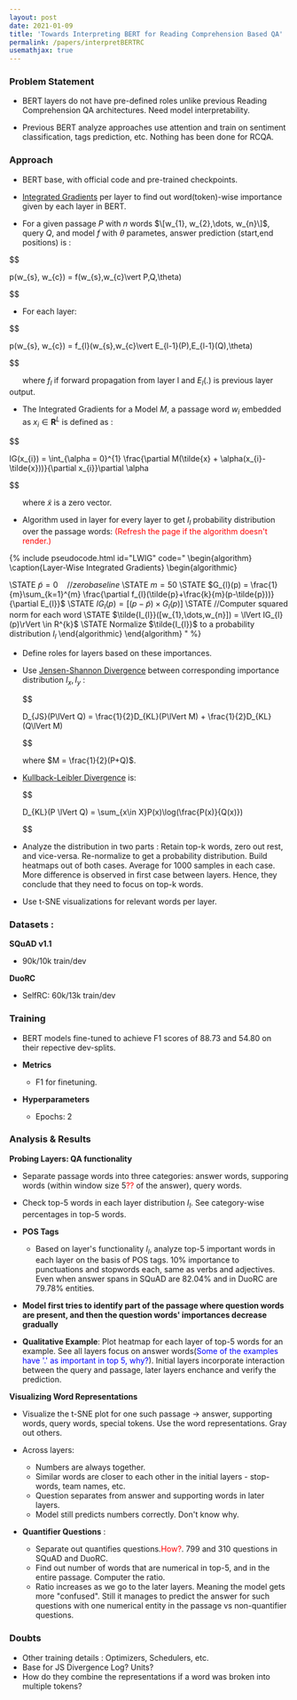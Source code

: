 ```yaml
---
layout: post
date: 2021-01-09
title: 'Towards Interpreting BERT for Reading Comprehension Based QA'
permalink: /papers/interpretBERTRC
usemathjax: true
---
```


### Problem Statement
- BERT layers do not have pre-defined roles unlike previous Reading Comprehension QA architectures. Need model interpretability.

- Previous BERT analyze approaches use attention and train on sentiment classification, tags prediction, etc. Nothing has been done for RCQA.

### Approach
- BERT base, with official code and pre-trained checkpoints.

- [Integrated Gradients](https://arxiv.org/abs/1703.01365) per layer to find out word(token)-wise importance given by each layer in BERT.

- For a given passage $P$ with $n$ words $\[w_{1}, w_{2},\dots, w_{n}\]$, query $Q$, and model $f$ with $\theta$ parametes, answer prediction (start,end positions) is :

$$

p(w_{s}, w_{c}) = f(w_{s},w_{c}\vert P,Q,\theta)

$$

- For each layer:

$$

p(w_{s}, w_{c}) = f_{l}(w_{s},w_{c}\vert E_{l-1}(P),E_{l-1}(Q),\theta)

$$

&nbsp;&nbsp;&nbsp;&nbsp;&nbsp;&nbsp;where $f_{l}$ if forward propagation from layer l and $E_{l}(.)$ is previous layer output.

- The Integrated Gradients for a Model $M$, a passage word $w_{i}$ embedded as $x_{i} \in \mathbf{R}^{L}$ is defined as :

$$

IG(x_{i}) = \int_{\alpha = 0}^{1} \frac{\partial M(\tilde{x} + \alpha(x_{i}-\tilde{x}))}{\partial x_{i}}\partial \alpha

$$

&nbsp;&nbsp;&nbsp;&nbsp;&nbsp;&nbsp;where $\tilde{x}$ is a zero vector.

- Algorithm used in layer for every layer to get $I_{l}$ probability distribution over the passage words: <span style="color:red">(Refresh the page if the algorithm doesn't render.)</span>

{% include pseudocode.html id="LWIG" code="
\begin{algorithm}
\caption{Layer-Wise Integrated Gradients}
\begin{algorithmic}

\STATE $\tilde{p}=0 \hspace{1em}//zero baseline$
\STATE $m=50$
\STATE $G_{l}(p) = \frac{1}{m}\sum_{k=1}^{m} \frac{\partial f_{l}(\tilde{p}+\frac{k}{m}(p-\tilde{p}))}{\partial E_{l}}$
\STATE $IG_{l}(p) = [(p-\tilde{p})\times G_{l}(p)]$
\STATE //Computer squared norm for each word
\STATE $\tilde{I_{l}}([w_{1},\dots,w_{n}]) = \lVert IG_{l}(p)\rVert \in R^{k}$
\STATE Normalize $\tilde{I_{l}}$ to a probability distribution $I_{l}$
\end{algorithmic}
\end{algorithm}
" %}

- Define roles for layers based on these importances.


- Use [Jensen-Shannon Divergence](https://en.wikipedia.org/wiki/Jensen%E2%80%93Shannon_divergence) between corresponding importance distribution $I_{x}, I_{y}$ :

  $$

  D_{JS}(P\lVert Q) = \frac{1}{2}D_{KL}(P\lVert M) + \frac{1}{2}D_{KL}(Q\lVert M)

  $$

&nbsp;&nbsp;&nbsp;&nbsp;&nbsp;&nbsp;where $M = \frac{1}{2}(P+Q)$.  

- [Kullback-Leibler Divergence](https://en.wikipedia.org/wiki/Kullback%E2%80%93Leibler_divergence) is:

    $$

    D_{KL}(P \lVert Q) = \sum_{x\in X}P(x)\log(\frac{P(x)}{Q(x)})

    $$

- Analyze the distribution in two parts : Retain top-k words, zero out rest, and vice-versa. Re-normalize to get a probability distribution. Build heatmaps out of both cases. Average for 1000 samples in each case. More difference is observed in first case between layers. Hence, they conclude that they need to focus on top-k words.

- Use t-SNE visualizations for relevant words per layer.


### Datasets :
**SQuAD v1.1**
- 90k/10k train/dev

**DuoRC**
- SelfRC: 60k/13k train/dev


### Training
- BERT models fine-tuned to achieve F1 scores of 88.73 and 54.80 on their repective dev-splits.
- **Metrics**
  - F1 for finetuning.

- **Hyperparameters**
  - Epochs: 2

### Analysis & Results

**Probing Layers: QA functionality**
- Separate passage words into three categories: answer words, supporing words (within window size 5<span style="color:red">??</span> of the answer), query words.
- Check top-5 words in each layer distribution $I_{l}$. See category-wise percentages in top-5 words.

- **POS Tags**
  - Based on layer's functionality $I_{l}$, analyze top-5 important words in each layer on the basis of POS tags. 10% importance to punctuations and stopwords each, same as verbs and adjectives. Even when answer spans in SQuAD are 82.04% and in DuoRC are 79.78% entities.



- **Model first tries to identify part of the passage where question words are present, and then the question words' importances decrease gradually**

- **Qualitative Example**: Plot heatmap for each layer of top-5 words for an example. See all layers focus on answer words(<span style="color:blue;">Some of the examples have '.' as important in top 5, why?</span>). Initial layers incorporate interaction between the query and passage, later layers enchance and verify the prediction.

**Visualizing Word Representations**

- Visualize the t-SNE plot for one such passage -> answer, supporting words, query words, special tokens. Use the word representations. Gray out others.

- Across layers:
  - Numbers are always together.
  - Similar words are closer to each other in the initial layers - stop-words, team names, etc.
  - Question separates from answer and supporting words in later layers.
  - Model still predicts numbers correctly. Don't know why.

- **Quantifier Questions** :
  - Separate out quantifies questions.<span style="color:red">How?</span>. 799 and 310 questions in SQuAD and DuoRC.
  - Find out number of words that are numerical in top-5, and in the entire passage. Computer the ratio.
  - Ratio increases as we go to the later layers. Meaning the model gets more "confused". Still it manages to predict the answer for such questions with one numerical entity in the passage vs non-quantifier questions.




### Doubts
- Other training details : Optimizers, Schedulers, etc.
- Base for JS Divergence Log? Units?
- How do they combine the representations if a word was broken into multiple tokens?
